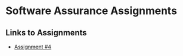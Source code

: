 # Software Assurance Assignments

## Links to Assignments
- [Assignment #4](./Assignment4/Assignment4Garikipati.md)
